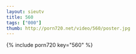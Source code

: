 ```yaml
--- 
layout: sieutv
title: 560
tags: ["000"]
thumb: http://porn720.net/video/560/poster.jpg
---
```

{% include porn720 key="560" %} 
